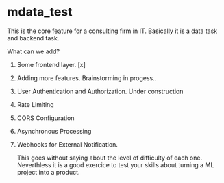 # mdata_test

This is the core feature for a consulting firm in IT. Basically it is a data task and backend task.

What can we add? 
1. Some frontend layer. [x]
2. Adding more features. Brainstorming in progess..
3. User Authentication and Authorization. Under construction
4. Rate Limiting
5. CORS Configuration
6. Asynchronous Processing
7. Webhooks for External Notification.

   This goes without saying about the level of difficulty of each one. Neverthless it is a good exercice to test your skills about turning a ML project into a product.



